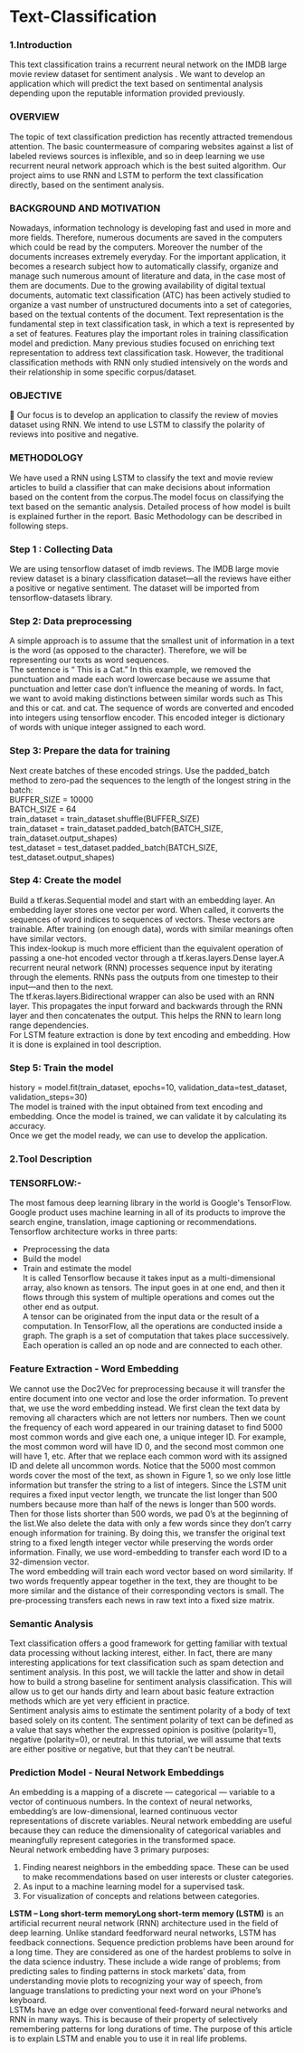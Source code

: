 # Text-Classification
### 1.Introduction
This text classification trains a recurrent neural network on the IMDB large movie review dataset for
sentiment analysis . We want to develop an application which will predict the text based on sentimental
analysis depending upon the reputable information provided previously.
### OVERVIEW
The topic of text classification prediction has recently attracted tremendous attention. The
basic countermeasure of comparing websites against a list of labeled reviews sources is inflexible, and
so in deep learning we use recurrent neural network approach which is the best suited algorithm. Our
project aims to use RNN and LSTM to perform the text classification directly, based on the sentiment
analysis.
### BACKGROUND AND MOTIVATION
Nowadays, information technology is developing fast and used in more and more fields.
Therefore, numerous documents are saved in the computers which could be read by the computers.
Moreover the number of the documents increases extremely everyday. For the important application,
it becomes a research subject how to automatically classify, organize and manage such numerous
amount of literature and data, in the case most of them are documents. Due to the growing availability
of digital textual documents, automatic text classification (ATC) has been actively studied to organize
a vast number of unstructured documents into a set of categories, based on the textual contents of the
document. Text representation is the fundamental step in text classification task, in which a text is
represented by a set of features. Features play the important roles in training classification model and
prediction. Many previous studies focused on enriching text representation to address text
classification task. However, the traditional classification methods with RNN only studied intensively
on the words and their relationship in some specific corpus/dataset.
### OBJECTIVE

Our focus is to develop an application to classify the review of movies dataset using RNN. We
intend to use LSTM to classify the polarity of reviews into positive and negative.

### METHODOLOGY
We have used a RNN using LSTM to classify the text and movie review articles to build a classifier that
can make decisions about information based on the content from the corpus.The model focus on
classifying the text based on the semantic analysis. 
Detailed process of how model is built is explained further in the report.
Basic Methodology can be described in following steps.
### Step 1 : Collecting Data
We are using tensorflow dataset of imdb reviews. The IMDB large movie review dataset is a
binary classification dataset—all the reviews have either a positive or negative sentiment. The
dataset will be imported from tensorflow-datasets library.</br>
### Step 2: Data preprocessing
A simple approach is to assume that the smallest unit of information in a text is the word (as
opposed to the character). Therefore, we will be representing our texts as word sequences.</br>
The sentence is “ This is a Cat.”
In this example, we removed the punctuation and made each word lowercase because we assume
that punctuation and letter case don’t influence the meaning of words. In fact, we want to avoid
making distinctions between similar words such as This and this or cat. and cat.
The sequence of words are converted and encoded into integers using tensorflow encoder. This
encoded integer is dictionary of words with unique integer assigned to each word.</br>
### Step 3: Prepare the data for training
Next create batches of these encoded strings. Use the padded_batch method to zero-pad the
sequences to the length of the longest string in the batch:</br>
BUFFER_SIZE = 10000</br>
BATCH_SIZE = 64</br>
train_dataset = train_dataset.shuffle(BUFFER_SIZE)</br>
train_dataset = train_dataset.padded_batch(BATCH_SIZE, train_dataset.output_shapes)</br>
test_dataset = test_dataset.padded_batch(BATCH_SIZE, test_dataset.output_shapes)</br>
### Step 4: Create the model</br>
Build a tf.keras.Sequential model and start with an embedding layer. An embedding layer stores
one vector per word. When called, it converts the sequences of word indices to sequences of
vectors. These vectors are trainable. After training (on enough data), words with similar meanings
often have similar vectors.</br>
This index-lookup is much more efficient than the equivalent operation of passing a one-hot
encoded vector through a tf.keras.layers.Dense layer.A recurrent neural network (RNN) processes sequence input by iterating through the elements.
RNNs pass the outputs from one timestep to their input—and then to the next.</br>
The tf.keras.layers.Bidirectional wrapper can also be used with an RNN layer. This propagates the
input forward and backwards through the RNN layer and then concatenates the output. This helps
the RNN to learn long range dependencies.</br>
For LSTM feature extraction is done by text encoding and embedding. How it is done is explained
in tool description.</br>
### Step 5: Train the model</br>
history = model.fit(train_dataset, epochs=10,
validation_data=test_dataset,
validation_steps=30)</br>
The model is trained with the input obtained from text encoding and embedding. Once the model
is trained, we can validate it by calculating its accuracy.</br>
Once we get the model ready, we can use to develop the application.
### 2.Tool Description
### TENSORFLOW:-
The most famous deep learning library in the world is Google's TensorFlow. Google product uses
machine learning in all of its products to improve the search engine, translation, image captioning or
recommendations.
Tensorflow architecture works in three parts:</br>
- Preprocessing the data</br>
- Build the model</br>
- Train and estimate the model</br>
It is called Tensorflow because it takes input as a multi-dimensional array, also known as tensors.
The input goes in at one end, and then it flows through this system of multiple operations and
comes out the other end as output.</br>
A tensor can be originated from the input data or the result of a computation. In TensorFlow, all
the operations are conducted inside a graph. The graph is a set of computation that takes place
successively. Each operation is called an op node and are connected to each other.</br>
### Feature Extraction - Word Embedding
We cannot use the Doc2Vec for preprocessing because it will transfer the entire document
into one vector and lose the order information. To prevent that, we use the word embedding
instead. We first clean the text data by removing all characters which are not letters nor numbers.
Then we count the frequency of each word appeared in our training dataset to find 5000 most
common words and give each one, a unique integer ID. For example, the most common word will
have ID 0, and the second most common one will have 1, etc. After that we replace each common
word with its assigned ID and delete all uncommon words. Notice that the 5000 most common
words cover the most of the text, as shown in Figure 1, so we only lose little information but
transfer the string to a list of integers. Since the LSTM unit requires a fixed input vector length,
we truncate the list longer than 500 numbers because more than half of the news is longer than
500 words. Then for those lists shorter than 500 words, we pad 0’s at the beginning of the list.We also delete the data with only a few words since they don’t carry enough information
for training. By doing this, we transfer the original text string to a fixed length integer vector while
preserving the words order information. Finally, we use word-embedding to transfer each word ID
to a 32-dimension vector.</br>
The word embedding will train each word vector based on word similarity. If two words
frequently appear together in the text, they are thought to be more similar and the distance of their
corresponding vectors is small. The pre-processing transfers each news in raw text into a fixed
size matrix.
### Semantic Analysis

Text classification offers a good framework for getting familiar with textual data processing
without lacking interest, either. In fact, there are many interesting applications for text classification
such as spam detection and sentiment analysis. In this post, we will tackle the latter and show in
detail how to build a strong baseline for sentiment analysis classification. This will allow us to get
our hands dirty and learn about basic feature extraction methods which are yet very efficient in
practice.</br>
Sentiment analysis aims to estimate the sentiment polarity of a body of text based solely
on its content. The sentiment polarity of text can be defined as a value that says whether the
expressed opinion is positive (polarity=1), negative (polarity=0), or neutral. In this tutorial, we
will assume that texts are either positive or negative, but that they can’t be neutral.</br>
### Prediction Model - Neural Network Embeddings
An embedding is a mapping of a discrete — categorical — variable to a vector of continuous
numbers. In the context of neural networks, embedding’s are low-dimensional, learned continuous
vector representations of discrete variables. Neural network embedding are useful because they
can reduce the dimensionality of categorical variables and meaningfully represent categories in
the transformed space.</br>
Neural network embedding have 3 primary purposes:</br>
1. Finding nearest neighbors in the embedding space. These can be used to make
recommendations based on user interests or cluster categories.
2. As input to a machine learning model for a supervised task.</br>
3. For visualization of concepts and relations between categories.</br>

**LSTM – Long short-term memoryLong short-term memory (LSTM)** is an artificial recurrent neural network (RNN) architecture
used in the field of deep learning. Unlike standard feedforward neural networks, LSTM has
feedback connections. Sequence prediction problems have been around for a long time. They are
considered as one of the hardest problems to solve in the data science industry. These include a
wide range of problems; from predicting sales to finding patterns in stock markets’ data, from
understanding movie plots to recognizing your way of speech, from language translations to
predicting your next word on your iPhone’s keyboard.</br>
LSTMs have an edge over conventional feed-forward neural networks and RNN in many ways.
This is because of their property of selectively remembering patterns for long durations of time.
The purpose of this article is to explain LSTM and enable you to use it in real life problems.
